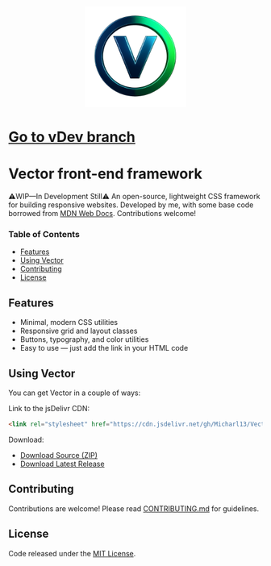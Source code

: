 <p align="center">
  <img src="images/Vector-logo.png" alt="Logo" width="200"/>
</p>

# <a href="https://github.com/Micharl13/Vector-front-end-framework/tree/vDev?tab=readme-ov-file" size="500px">Go to vDev branch</a>

# Vector front-end framework
⚠️WIP—In Development Still⚠️ An open-source, lightweight CSS framework for building responsive websites. Developed by me, with some base code borrowed from [MDN Web Docs](https://developer.mozilla.org). Contributions welcome!

### Table of Contents
- [Features](#features)
- [Using Vector](#using-vector)
- [Contributing](#contributing)
- [License](#license)

## Features
- Minimal, modern CSS utilities
- Responsive grid and layout classes
- Buttons, typography, and color utilities
- Easy to use — just add the link in your HTML code

## Using Vector

You can get Vector in a couple of ways:

Link to the jsDelivr CDN:
```html
<link rel="stylesheet" href="https://cdn.jsdelivr.net/gh/Micharl13/Vector-front-end-framework@main/dist/vectorcss.css">
```
Download:

- [Download Source (ZIP)](https://github.com/Micharl13/Vector-front-end-framework/archive/refs/heads/main.zip)
- [Download Latest Release](https://github.com/Micharl13/Vector-front-end-framework/releases)

## Contributing

Contributions are welcome! Please read [CONTRIBUTING.md](CONTRIBUTING.md) for guidelines.

## License
Code released under the [MIT License](LICENSE).
